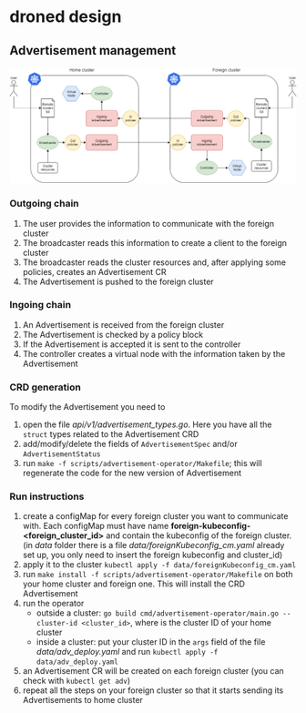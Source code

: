 # droned design

## Advertisement management
![architecture](../images/droned/Architecture.png)

### Outgoing chain
1. The user provides the information to communicate with the foreign cluster
2. The broadcaster reads this information to create a client to the foreign cluster
3. The broadcaster reads the cluster resources and, after applying some policies, creates an Advertisement CR
4. The Advertisement is pushed to the foreign cluster

### Ingoing chain
1. An Advertisement is received from the foreign cluster
2. The Advertisement is checked by a policy block
3. If the Advertisement is accepted it is sent to the controller
4. The controller creates a virtual node with the information taken by the Advertisement

### CRD generation
To modify the Advertisement you need to
1. open the file _api/v1/advertisement_types.go_. Here you have all the `struct` types related to the Advertisement CRD
2. add/modify/delete the fields of `AdvertisementSpec` and/or `AdvertisementStatus`
3. run `make -f scripts/advertisement-operator/Makefile`; this will regenerate the code for the new version of Advertisement

### Run instructions
1. create a configMap for every foreign cluster you want to communicate with. 
Each configMap must have name **foreign-kubeconfig-<foreign_cluster_id>** and contain the kubeconfig of the foreign cluster.
(in _data_ folder there is a file _data/foreignKubeconfig_cm.yaml_ already set up, you only need to insert the foreign kubeconfig and cluster_id)
2. apply it to the cluster `kubectl apply -f data/foreignKubeconfig_cm.yaml`
3. run `make install -f scripts/advertisement-operator/Makefile` on both your home cluster and foreign one. This will install the CRD Advertisement
4. run the operator
    - outside a cluster: `go build cmd/advertisement-operator/main.go --cluster-id <cluster_id>`, where <cluster-id> is the cluster ID of your home cluster
    - inside a cluster: put your cluster ID in the `args` field of the file _data/adv_deploy.yaml_ and run `kubectl apply -f data/adv_deploy.yaml`
5. an Advertisement CR will be created on each foreign cluster (you can check with `kubectl get adv`)
6. repeat all the steps on your foreign cluster so that it starts sending its Advertisements to home cluster